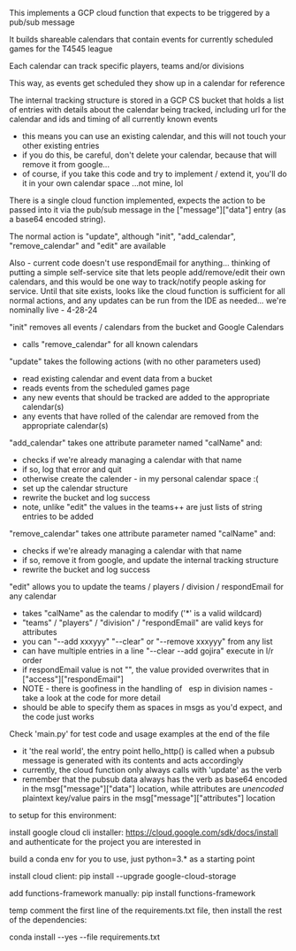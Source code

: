 This implements a GCP cloud function that expects to be triggered by a pub/sub message

It builds shareable calendars that contain events for currently scheduled games for the T4545 league

Each calendar can track specific players, teams and/or divisions

This way, as events get scheduled they show up in a calendar for reference

The internal tracking structure is stored in a GCP CS bucket that holds a list of entries with details about the 
calendar being tracked, including url for the calendar and ids and timing of all currently known events
- this means you can use an existing calendar, and this will not touch your other existing entries
- if you do this, be careful, don't delete your calendar, because that will remove it from google...
- of course, if you take this code and try to implement / extend it, you'll do it in your own calendar
space ...not mine, lol

There is a single cloud function implemented, expects the action to be passed into it via the pub/sub message in the 
["message"]["data"] entry (as a base64 encoded string). 

The normal action is "update", although "init", "add_calendar", "remove_calendar" and "edit" are available

Also - current code doesn't use respondEmail for anything...
thinking of putting a simple self-service site that lets people add/remove/edit their own calendars, and this
would be one way to track/notify people asking for service.  Until that site exists, looks like
the cloud function is sufficient for all normal actions, and any updates can be run from the IDE
as needed...  we're nominally live - 4-28-24

"init" removes all events / calendars from the bucket and Google Calendars
- calls "remove_calendar" for all known calendars

"update" takes the following actions (with no other parameters used)
- read existing calendar and event data from a bucket
- reads events from the scheduled games page
- any new events that should be tracked are added to the appropriate calendar(s)
- any events that have rolled of the calendar are removed from the appropriate calendar(s)

"add_calendar" takes one attribute parameter named "calName" and:
- checks if we're already managing a calendar with that name
- if so, log that error and quit 
- otherwise create the calender - in my personal calendar space :(
- set up the calendar structure
- rewrite the bucket and log success
- note, unlike "edit" the values in the teams++ are just lists of string entries to be added

"remove_calendar" takes one attribute parameter named "calName" and:
- checks if we're already managing a calendar with that name
- if so, remove it from google, and update the internal tracking structure 
- rewrite the bucket and log success

"edit" allows you to update the teams / players / division / respondEmail for any calendar
- takes "calName" as the calendar to modify ('*' is a valid wildcard)
- "teams" / "players" / "division" / "respondEmail" are valid keys for attributes
- you can "--add xxxyyy"  "--clear" or "--remove xxxyyy" from any list
- can have multiple entries in a line "--clear --add gojira"  execute in l/r order
- if respondEmail value is not "", the value provided overwrites that in ["access"]["respondEmail"]
- NOTE - there is goofiness in the handling of &nbsp; esp in division names - take a look at the code for more detail
- should be able to specify them as spaces in msgs as you'd expect, and the code just works

Check 'main.py' for test code and usage examples at the end of the file

- it 'the real world', the entry point hello_http() is called when a pubsub message is generated with its contents and acts accordingly
- currently, the cloud function only always calls with 'update' as the verb
- remember that the pubsub data always has the verb as base64 encoded in the msg["message"]["data"] location, while attributes are _unencoded_ plaintext key/value pairs in the msg["message"]["attributes"] location   

to setup for this environment:

install google cloud cli installer: https://cloud.google.com/sdk/docs/install
and authenticate for the project you are interested in 

build a conda env for you to use, just python=3.* as a starting point

install cloud client: pip install --upgrade google-cloud-storage

add functions-framework manually: pip install functions-framework

temp comment the first line of the requirements.txt file, then install the rest of the dependencies:

conda install --yes --file requirements.txt

